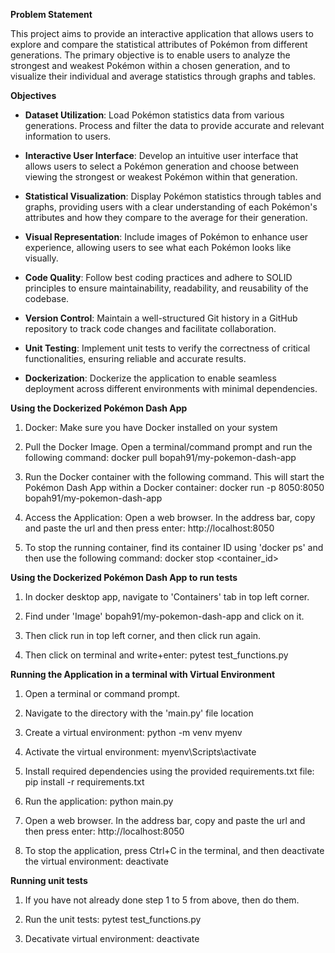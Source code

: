 **Problem Statement**

This project aims to provide an interactive application that allows users to explore and compare the statistical attributes of Pokémon from different generations. The primary objective is to enable users to analyze the strongest and weakest Pokémon within a chosen generation, and to visualize their individual and average statistics through graphs and tables.

**Objectives**
- **Dataset Utilization**: Load Pokémon statistics data from various generations. Process and filter the data to provide accurate and relevant information to users.

- **Interactive User Interface**: Develop an intuitive user interface that allows users to select a Pokémon generation and choose between viewing the strongest or weakest Pokémon within that generation.

- **Statistical Visualization**: Display Pokémon statistics through tables and graphs, providing users with a clear understanding of each Pokémon's attributes and how they compare to the average for their generation.

- **Visual Representation**: Include images of Pokémon to enhance user experience, allowing users to see what each Pokémon looks like visually.

- **Code Quality**: Follow best coding practices and adhere to SOLID principles to ensure maintainability, readability, and reusability of the codebase.

- **Version Control**: Maintain a well-structured Git history in a GitHub repository to track code changes and facilitate collaboration.

- **Unit Testing**: Implement unit tests to verify the correctness of critical functionalities, ensuring reliable and accurate results.

- **Dockerization**: Dockerize the application to enable seamless deployment across different environments with minimal dependencies.


**Using the Dockerized Pokémon Dash App**

1. Docker: Make sure you have Docker installed on your system

2. Pull the Docker Image. Open a terminal/command prompt and run the following command:
   docker pull bopah91/my-pokemon-dash-app

3. Run the Docker container with the following command. This will start the Pokémon Dash App within a Docker container:
   docker run -p 8050:8050 bopah91/my-pokemon-dash-app

4. Access the Application:
   Open a web browser. In the address bar, copy and paste the url and then press enter: http://localhost:8050

5. To stop the running container, find its container ID using 'docker ps' and then use the following command:
   docker stop <container_id>

**Using the Dockerized Pokémon Dash App to run tests**

1. In docker desktop app, navigate to 'Containers' tab in top left corner.

2. Find under 'Image' bopah91/my-pokemon-dash-app and click on it.

3. Then click run in top left corner, and then click run again.

4. Then click on terminal and write+enter:
   pytest test_functions.py


**Running the Application in a terminal with Virtual Environment**

1. Open a terminal or command prompt.

2. Navigate to the directory with the 'main.py' file location

3. Create a virtual environment:
   python -m venv myenv

4. Activate the virtual environment:
   myenv\Scripts\activate

5. Install required dependencies using the provided requirements.txt file:
   pip install -r requirements.txt

6. Run the application:
   python main.py

7. Open a web browser. In the address bar, copy and paste the url and then press enter: http://localhost:8050

8. To stop the application, press Ctrl+C in the terminal, and then deactivate the virtual environment:
   deactivate


**Running unit tests**

1. If you have not already done step 1 to 5 from above, then do them.

2. Run the unit tests:
   pytest test_functions.py

3. Decativate virtual environment:
   deactivate